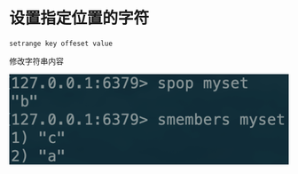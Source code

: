 # 设置指定位置的字符

```text
setrange key offeset value
```

修改字符串内容

![](../../.gitbook/assets/image%20%2888%29.png)

